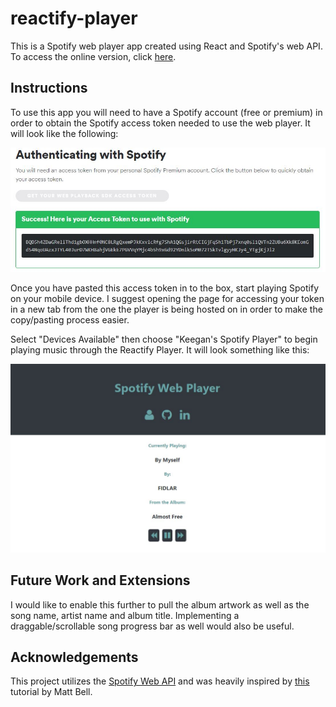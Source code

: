# reactify-player
This is a Spotify web player app created using React and Spotify's web API. To access the online version, click [here](https://keeganosler.github.io/reactify-player).

## Instructions
To use this app you will need to have a Spotify account (free or premium) in order to obtain the Spotify access token needed to use the web player.  It will look like the following:

![screenshot](https://github.com/keeganosler/reactify-player/blob/master/auth.JPG)

Once you have pasted this access token in to the box, start playing Spotify on your mobile device.  I suggest opening the page for accessing your token in a new tab from the one the player is being hosted on in order to make the copy/pasting process easier.

Select "Devices Available" then choose "Keegan's Spotify Player" to begin playing music through the Reactify Player. It will look something like this:

![screenshot](https://github.com/keeganosler/reactify-player/blob/master/webplayer.JPG)

## Future Work and Extensions
I would like to enable this further to pull the album artwork as well as the song name, artist name and album title.  Implementing a draggable/scrollable song progress bar as well would also be useful.

## Acknowledgements

This project utilizes the [Spotify Web API](https://developer.spotify.com/documentation/web-api/) and was heavily inspired by [this](https://mbell.me/blog/2017-12-29-react-spotify-playback-api/) tutorial by Matt Bell.
